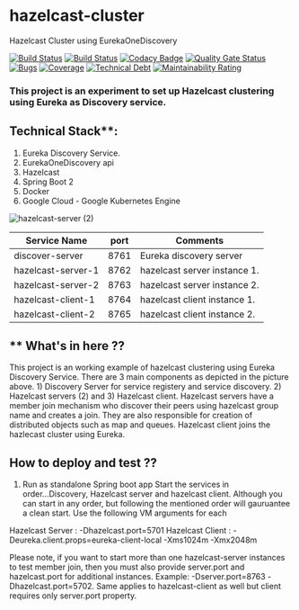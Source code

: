 # hazelcast-cluster
Hazelcast Cluster using EurekaOneDiscovery 

[![Build Status](http://34.68.205.106/jenkins/buildStatus/icon?job=hazelcast-cluster-master-build&subject=Master%20Build)](http://34.68.205.106/jenkins/job/hazelcast-cluster-master-build/)       [![Build Status](http://34.68.205.106/jenkins/buildStatus/icon?job=hazelcast-cluster-mutation-test&subject=Mutation%20Test)](http://34.68.205.106/jenkins/job/hazelcast-cluster-mutation-test/)    [![Codacy Badge](https://api.codacy.com/project/badge/Grade/e9e89cc98f5d4b0f9fd80d18c9935981)](https://www.codacy.com?utm_source=github.com&amp;utm_medium=referral&amp;utm_content=athulravindran87/hazelcast-cluster&amp;utm_campaign=Badge_Grade)     [![Quality Gate Status](http://34.67.51.46/api/project_badges/measure?project=com.athul%3Ahazelcast-cluster&metric=alert_status)](http://34.67.51.46/dashboard?id=com.athul%3Ahazelcast-cluster)       [![Bugs](http://34.67.51.46/api/project_badges/measure?project=com.athul%3Ahazelcast-cluster&metric=bugs)](http://34.67.51.46/dashboard?id=com.athul%3Ahazelcast-cluster)    [![Coverage](http://34.67.51.46/api/project_badges/measure?project=com.athul%3Ahazelcast-cluster&metric=coverage)](http://34.67.51.46/dashboard?id=com.athul%3Ahazelcast-cluster)    [![Technical Debt](http://34.67.51.46/api/project_badges/measure?project=com.athul%3Ahazelcast-cluster&metric=sqale_index)](http://34.67.51.46/dashboard?id=com.athul%3Ahazelcast-cluster)   [![Maintainability Rating](http://34.67.51.46/api/project_badges/measure?project=com.athul%3Ahazelcast-cluster&metric=sqale_rating)](http://34.67.51.46/dashboard?id=com.athul%3Ahazelcast-cluster)


### This project is an experiment to set up Hazelcast clustering using Eureka as Discovery service. 

## Technical Stack**:                   	         
1) Eureka Discovery Service.	         	             
2) EurekaOneDiscovery api                            
3) Hazelcast                                         
4) Spring Boot 2
5) Docker
6) Google Cloud - Google Kubernetes Engine

![hazelcast-server (2)](https://user-images.githubusercontent.com/5833938/60470478-90022880-9c2e-11e9-9c0f-cd30afbcd607.jpg)

| Service Name        | port | Comments                       |  
| ------------------- | -----| -------------------------------|
| discover-server     | 8761 | Eureka discovery server        |
| hazelcast-server-1  | 8762 | hazelcast server instance 1.   |
| hazelcast-server-2  | 8763 | hazelcast server instance 2.   |
| hazelcast-client-1  | 8764 | hazelcast client instance 1.   |
| hazelcast-client-2  | 8765 | hazelcast client instance 2.   |

## ** What's in here ??
This project is an working example of hazelcast clustering using Eureka Discovery Service. There are 3 main components as depicted in the picture above. 1) Discovery Server for service registery and service discovery. 2) Hazelcast servers (2) and 3) Hazelcast client. Hazelcast servers have a member join mechanism who discover their peers using hazelcast group name and creates a join. They are also responsible for creation of distributed objects such as map and queues. Hazelcast client joins the hazlecast cluster using Eureka. 

## How to deploy and test ??
1) Run as standalone Spring boot app
Start the services in order...Discovery, Hazelcast server and hazelcast client. Although you can start in any order, but following the mentioned order will gauruantee a clean start. Use the following VM arguments for each

Hazelcast Server : -Dhazelcast.port=5701
Hazelcast Client : -Deureka.client.props=eureka-client-local -Xms1024m -Xmx2048m

Please note, if you want to start more than one hazelcast-server instances to test member join, then you must also provide server.port and hazelcast.port for additional instances. Example: -Dserver.port=8763 -Dhazelcast.port=5702. Same applies to hazelcast-client as well but client requires only server.port property.

